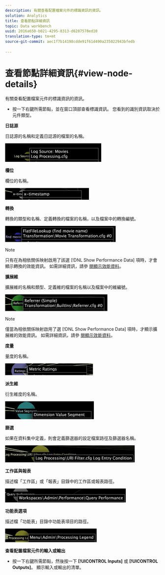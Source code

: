 ```yaml
---
description: 有關查看配置檔案元件的標識資訊的資訊。
solution: Analytics
title: 查看節點詳細資訊
topic: Data workbench
uuid: 2016a650-b021-4295-8313-d6287578ed10
translation-type: tm+mt
source-git-commit: aec1f7b14198cdde91f61d490a235022943bfedb

---
```



# 查看節點詳細資訊{#view-node-details}

有關查看配置檔案元件的標識資訊的資訊。

* 按一下右鍵所需節點，並在窗口頂部查看標識資訊。 您看到的識別資訊取決於元件類型。

**日誌源**

日誌源的名稱和定義日誌源的檔案的名稱。

![](assets/vis_DependencyMap_LogSourceID.png)

**欄位**

欄位的名稱。

![](assets/vis_DependencyMap_FieldID.png)

**轉換**

轉換的類型和名稱、定義轉換的檔案的名稱，以及檔案中的轉換編號。

![](assets/vis_DependencyMap_TransformationID.png)

>[!NOTE]
>
>只有在為相依關係映射啟用了該選 [!DNL Show Performance Data] 項時，才會顯示轉換的效能資訊。 如需詳細資訊，請參 [閱顯示效能資料](../../../../../home/c-get-started/c-admin-intrf/c-dataset-mgrs/c-dep-maps/c-disp-perf-data.md#concept-974e2bac3e184f0dab530e63aa4f5ecb)。

**擴展維**

擴展維的名稱和類型、定義維的檔案的名稱以及檔案中的維編號。

![](assets/vis_DependencyMap_ExtendedDimensionID.png)

>[!NOTE]
>
>僅當為相依關係映射啟用了選 [!DNL Show Performance Data] 項時，才顯示擴展維的效能資訊。 如需詳細資訊，請參 [閱顯示效能資料](../../../../../home/c-get-started/c-admin-intrf/c-dataset-mgrs/c-dep-maps/c-disp-perf-data.md#concept-974e2bac3e184f0dab530e63aa4f5ecb)。

**度量**

量度的名稱。

![](assets/vis_DependencyMap_MetricID.png)

**派生維**

衍生維度的名稱。

![](assets/vis_DependencyMap_DerivedDimensionID.png)

**篩選**

如果在資料集中定義，則會定義篩選器的設定檔案路徑及篩選器名稱。

![](assets/vis_DependencyMap_FilterID_Dataset.png)

**工作區與報表**

描述檔「工作區」或「報表」目錄中的工作區或報表路徑。

![](assets/vis_DependencyMap_WorkspaceID.png)

**功能表選項**

描述檔「功能表」目錄中功能表項目的路徑。

![](assets/vis_DependencyMap_MenuID.png)

**查看配置檔案元件的輸入或輸出**

* 按一下右鍵所需節點，然後按一下 **[!UICONTROL Inputs]** 或 **[!UICONTROL Outputs]**。 顯示輸入或輸出的清單。

